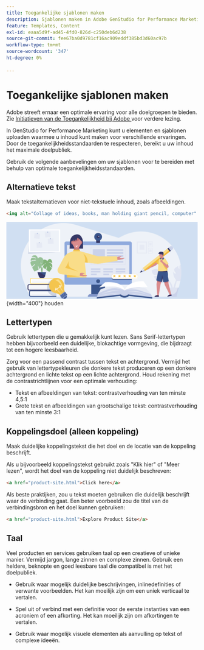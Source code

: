 ```yaml
---
title: Toegankelijke sjablonen maken
description: Sjablonen maken in Adobe GenStudio for Performance Marketing waarmee u meer van uw publiek kunt bereiken en een optimale ervaring kunt bieden.
feature: Templates, Content
exl-id: eaaa5d9f-ad45-4fd0-826d-c250deb6d238
source-git-commit: fee67ba0d9781cf16ac909eddf385bd3d60ac97b
workflow-type: tm+mt
source-wordcount: '347'
ht-degree: 0%

---
```


# Toegankelijke sjablonen maken

Adobe streeft ernaar een optimale ervaring voor alle doelgroepen te bieden. Zie [ Initiatieven van de Toegankelijkheid bij Adobe ](https://www.adobe.com/trust/accessibility/initiatives.html) voor verdere lezing.

In GenStudio for Performance Marketing kunt u elementen en sjablonen uploaden waarmee u inhoud kunt maken voor verschillende ervaringen. Door de toegankelijkheidsstandaarden te respecteren, bereikt u uw inhoud het maximale doelpubliek.

Gebruik de volgende aanbevelingen om uw sjablonen voor te bereiden met behulp van optimale toegankelijkheidsstandaarden.

## Alternatieve tekst

Maak tekstalternatieven voor niet-tekstuele inhoud, zoals afbeeldingen.

```html
<img alt="Collage of ideas, books, man holding giant pencil, computer" src="card-create-assets.png">
```

![ Collage van ideeën, boeken, man die reuzenpotlood, computer ](../../assets/card-create-assets.png){width="400"} houden

## Lettertypen

Gebruik lettertypen die u gemakkelijk kunt lezen. Sans Serif-lettertypen hebben bijvoorbeeld een duidelijke, blokachtige vormgeving, die bijdraagt tot een hogere leesbaarheid.

Zorg voor een passend contrast tussen tekst en achtergrond. Vermijd het gebruik van lettertypekleuren die donkere tekst produceren op een donkere achtergrond en lichte tekst op een lichte achtergrond. Houd rekening met de contrastrichtlijnen voor een optimale verhouding:

- Tekst en afbeeldingen van tekst: contrastverhouding van ten minste 4,5:1
- Grote tekst en afbeeldingen van grootschalige tekst: contrastverhouding van ten minste 3:1

## Koppelingsdoel (alleen koppeling)

Maak duidelijke koppelingstekst die het doel en de locatie van de koppeling beschrijft.

Als u bijvoorbeeld koppelingstekst gebruikt zoals &quot;Klik hier&quot; of &quot;Meer lezen&quot;, wordt het doel van de koppeling niet duidelijk beschreven:

```html
<a href="product-site.html">Click here</a>
```

Als beste praktijken, zou u tekst moeten gebruiken die duidelijk beschrijft waar de verbinding gaat. Een beter voorbeeld zou de titel van de verbindingsbron en het doel kunnen gebruiken:

```html
<a href="product-site.html">Explore Product Site</a>
```

## Taal

Veel producten en services gebruiken taal op een creatieve of unieke manier. Vermijd jargon, lange zinnen en complexe zinnen. Gebruik een heldere, beknopte en goed leesbare taal die compatibel is met het doelpubliek.

- Gebruik waar mogelijk duidelijke beschrijvingen, inlinedefinities of verwante voorbeelden. Het kan moeilijk zijn om een uniek verticaal te vertalen.

- Spel uit of verbind met een definitie voor de eerste instanties van een acroniem of een afkorting. Het kan moeilijk zijn om afkortingen te vertalen.

- Gebruik waar mogelijk visuele elementen als aanvulling op tekst of complexe ideeën.
